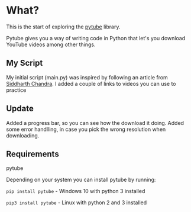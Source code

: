 # What?
This is the start of exploring the [pytube](https://pytube.io/en/latest/) library.

Pytube gives you a way of writing code in Python that let's you download YouTube videos among other things.

## My Script
My initial script (main.py) was inspired by following an article from [Siddharth Chandra](https://blog.codekaro.info/download-youtube-videos-using-python-your-own-youtube-downloader).
I added a couple of links to videos you can use to practice

## Update
Added a progress bar, so you can see how the download it doing.
Added some error handlling, in case you pick the wrong resolution when downloading.

## Requirements
pytube

Depending on your system you can install pytube by running:

```pip install pytube``` - Windows 10 with python 3 installed

```pip3 install pytube``` - Linux with python 2 and 3 installed
